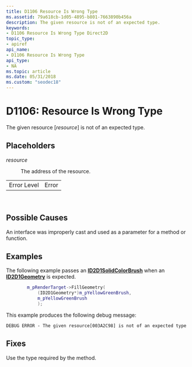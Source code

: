 ```yaml
---
title: D1106 Resource Is Wrong Type
ms.assetid: 79a618cb-1d05-4895-b801-7663890b456a
description: The given resource is not of an expected type.
keywords:
- D1106 Resource Is Wrong Type Direct2D
topic_type:
- apiref
api_name:
- D1106 Resource Is Wrong Type
api_type:
- NA
ms.topic: article
ms.date: 05/31/2018
ms.custom: "seodec18"
---
```


# D1106: Resource Is Wrong Type

The given resource \[*resource*\] is not of an expected type.

## Placeholders

<dl> <dt>

<span id="resource"></span><span id="RESOURCE"></span>*resource*
</dt> <dd>

The address of the resource.

</dd> </dl> 

|             |       |
|-------------|-------|
| Error Level | Error |



 

## Possible Causes

An interface was improperly cast and used as a parameter for a method or function.

## Examples

The following example passes an [**ID2D1SolidColorBrush**](https://msdn.microsoft.com/en-us/library/Dd372207(v=VS.85).aspx) when an [**ID2D1Geometry**](https://msdn.microsoft.com/en-us/library/Dd316578(v=VS.85).aspx) is expected.


```C++
        m_pRenderTarget->FillGeometry(
            (ID2D1Geometry*)m_pYellowGreenBrush,
            m_pYellowGreenBrush
            );
```



This example produces the following debug message:

``` syntax
DEBUG ERROR - The given resource[003A2C98] is not of an expected type
```

## Fixes

Use the type required by the method.

 

 




